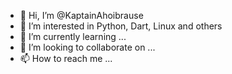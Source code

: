 - 👋 Hi, I’m @KaptainAhoibrause
- 👀 I’m interested in Python, Dart, Linux and others
- 🌱 I’m currently learning ...
- 💞️ I’m looking to collaborate on ...
- 📫 How to reach me ...

<!---
KaptainAhoibrause/KaptainAhoibrause is a ✨ special ✨ repository because its `README.md` (this file) appears on your GitHub profile.
You can click the Preview link to take a look at your changes.
--->
